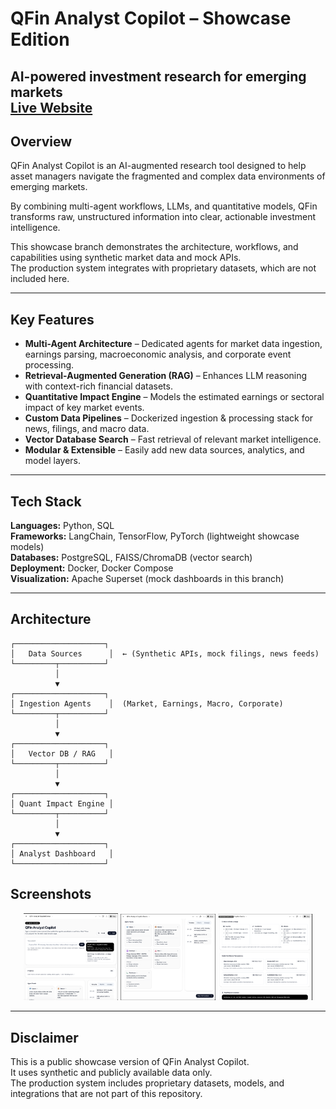 # QFin Analyst Copilot – Showcase Edition
**AI-powered investment research for emerging markets**  
[Live Website](http://qfinagent.vercel.app)
---

## Overview
QFin Analyst Copilot is an AI-augmented research tool designed to help asset managers navigate the fragmented and complex data environments of emerging markets.

By combining multi-agent workflows, LLMs, and quantitative models, QFin transforms raw, unstructured information into clear, actionable investment intelligence.

This showcase branch demonstrates the architecture, workflows, and capabilities using synthetic market data and mock APIs.  
The production system integrates with proprietary datasets, which are not included here.

---

## Key Features
- **Multi-Agent Architecture** – Dedicated agents for market data ingestion, earnings parsing, macroeconomic analysis, and corporate event processing.
- **Retrieval-Augmented Generation (RAG)** – Enhances LLM reasoning with context-rich financial datasets.
- **Quantitative Impact Engine** – Models the estimated earnings or sectoral impact of key market events.
- **Custom Data Pipelines** – Dockerized ingestion & processing stack for news, filings, and macro data.
- **Vector Database Search** – Fast retrieval of relevant market intelligence.
- **Modular & Extensible** – Easily add new data sources, analytics, and model layers.

---

## Tech Stack
**Languages:** Python, SQL  
**Frameworks:** LangChain, TensorFlow, PyTorch (lightweight showcase models)  
**Databases:** PostgreSQL, FAISS/ChromaDB (vector search)  
**Deployment:** Docker, Docker Compose  
**Visualization:** Apache Superset (mock dashboards in this branch)

---

## Architecture
```text
┌────────────────────┐
│   Data Sources      │  ← (Synthetic APIs, mock filings, news feeds)
└─────────┬──────────┘
          │
          ▼
┌────────────────────┐
│ Ingestion Agents    │  (Market, Earnings, Macro, Corporate)
└─────────┬──────────┘
          │
          ▼
┌────────────────────┐
│   Vector DB / RAG   │
└─────────┬──────────┘
          │
          ▼
┌────────────────────┐
│ Quant Impact Engine │
└─────────┬──────────┘
          │
          ▼
┌────────────────────┐
│ Analyst Dashboard   │
└────────────────────┘
```
## Screenshots
<p align="center">
  <img src="assets/img1.png" alt="Screenshot 1" width="30%" />
  <img src="assets/img2.png" alt="Screenshot 2" width="30%" />
  <img src="assets/img3.png" alt="Screenshot 3" width="30%" />
</p>

---

## Disclaimer
This is a public showcase version of QFin Analyst Copilot.  
It uses synthetic and publicly available data only.  
The production system includes proprietary datasets, models, and integrations that are not part of this repository.
